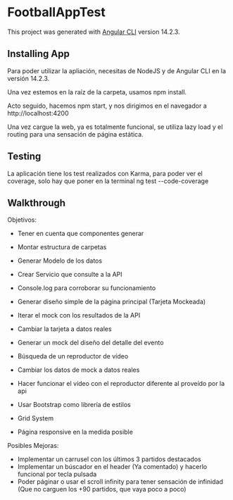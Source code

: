 # FootballAppTest

This project was generated with [Angular CLI](https://github.com/angular/angular-cli) version 14.2.3.

## Installing App

Para poder utilizar la apliación, necesitas de NodeJS y de Angular CLI en la versión 14.2.3. 

Una vez estemos en la raíz de la carpeta, usamos npm install.

Acto seguido, hacemos npm start, y nos dirigimos en el navegador a http://localhost:4200

Una vez cargue la web, ya es totalmente funcional, se utiliza lazy load y el routing para una sensación de página estática.

## Testing
La aplicación tiene los test realizados con Karma, para poder ver el coverage, solo hay que poner en la terminal ng test --code-coverage
## Walkthrough

Objetivos:

- Tener en cuenta que componentes generar
- Montar estructura de carpetas
- Generar Modelo de los datos 
- Crear Servicio que consulte a la API
- Console.log para corroborar su funcionamiento
- Generar diseño simple de la página principal (Tarjeta Mockeada)
- Iterar el mock con los resultados de la API
- Cambiar la tarjeta a datos reales
- Generar un mock del diseño del detalle del evento
- Búsqueda de un reproductor de vídeo
- Cambiar los datos de mock a datos reales
- Hacer funcionar el vídeo con el reproductor diferente al proveído por la api


- Usar Bootstrap como librería de estilos
- Grid System
- Página responsive en la medida posible


Posibles Mejoras: 
- Implementar un carrusel con los últimos 3 partidos destacados
- Implementar un búscador en el header (Ya comentado) y hacerlo funcional por tecla pulsada
- Poder páginar o usar el scroll infinity para tener sensación de infinidad (Que no carguen los +90 partidos, que vaya poco a poco)
